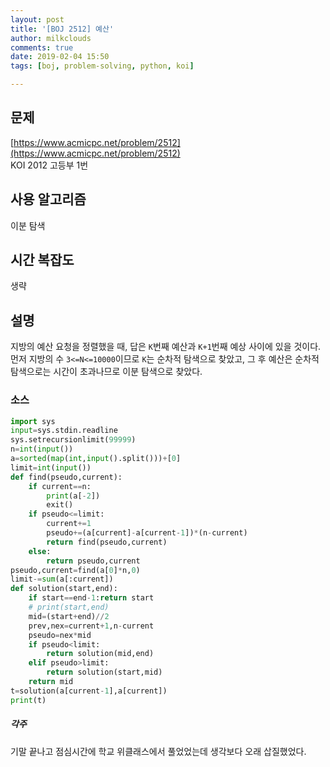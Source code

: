 ```yaml
---
layout: post
title: '[BOJ 2512] 예산'
author: milkclouds
comments: true
date: 2019-02-04 15:50
tags: [boj, problem-solving, python, koi]

---
```


## 문제
[https://www.acmicpc.net/problem/2512](https://www.acmicpc.net/problem/2512)  
KOI 2012 고등부 1번

## 사용 알고리즘  
이분 탐색

## 시간 복잡도  
생략  

## 설명  
지방의 예산 요청을 정렬했을 때, 답은 `K`번째 예산과 `K+1`번째 예상 사이에 있을 것이다.  
먼저 지방의 수 `3<=N<=10000`이므로 `K`는 순차적 탐색으로 찾았고, 그 후 예산은 순차적 탐색으로는 시간이 초과나므로 이분 탐색으로 찾았다.


### 소스  

```python
import sys
input=sys.stdin.readline
sys.setrecursionlimit(99999)
n=int(input())
a=sorted(map(int,input().split()))+[0]
limit=int(input())
def find(pseudo,current):
    if current==n:
        print(a[-2])
        exit()
    if pseudo<=limit:
        current+=1
        pseudo+=(a[current]-a[current-1])*(n-current)
        return find(pseudo,current)
    else:
        return pseudo,current
pseudo,current=find(a[0]*n,0)
limit-=sum(a[:current])
def solution(start,end):
    if start==end-1:return start
    # print(start,end)
    mid=(start+end)//2
    prev,nex=current+1,n-current
    pseudo=nex*mid
    if pseudo<limit:
        return solution(mid,end)
    elif pseudo>limit:
        return solution(start,mid)
    return mid
t=solution(a[current-1],a[current])
print(t)
```


##### 각주
기말 끝나고 점심시간에 학교 위클래스에서 풀었었는데 생각보다 오래 삽질했었다.